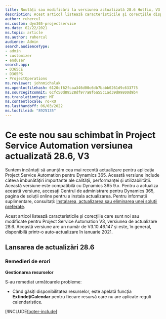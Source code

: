 ```yaml
---
title: Noutăți sau modificări la versiunea actualizată 28.6 Hotfix, V3 în Project Service Automation
description: Acest articol listează caracteristicile și corecțiile disponibile în Project Service Automation, versiunea de actualizare 28.6 Hotfix, V3.
author: ruhercul
ms.custom: dyn365-projectservice
ms.date: 02/22/2021
ms.topic: article
ms.author: ruhercul
audience: Admin
search.audienceType:
- admin
- customizer
- enduser
search.app:
- D365CE
- D365PS
- ProjectOperations
ms.reviewer: johnmichalak
ms.openlocfilehash: 6120cf62fcaa346d00c6db7babb0261d9c633775
ms.sourcegitcommit: 6cfc50d89528df977a8f6a55c1ad39d99800d9b4
ms.translationtype: MT
ms.contentlocale: ro-RO
ms.lasthandoff: 06/03/2022
ms.locfileid: "8925135"
---
```

# <a name="whats-new-or-changed-in-project-service-automation-update-release-286-v3"></a>Ce este nou sau schimbat în Project Service Automation versiunea actualizată 28.6, V3

Suntem încântați să anunțăm cea mai recentă actualizare pentru aplicația Project Service Automation pentru Dynamics 365. Această versiune include câteva îmbunătățiri importante ale calității, performanței și utilizabilității. Această versiune este compatibilă cu Dynamics 365 9.x. Pentru a actualiza această versiune, accesați Centrul de administrare pentru Dynamics 365, pagina de soluții online pentru a instala actualizarea. Pentru informații suplimentare, consultați: [Instalarea, actualizarea sau eliminarea unei soluții preferate](/power-platform/admin/install-remove-preferred-solution).

Acest articol listează caracteristicile și corecțiile care sunt noi sau modificate pentru Project Service Automation V3, versiunea de actualizare 28.6. Această versiune are un număr de V3.10.46.147 și este, în general, disponibilă printr-o auto-actualizare în ianuarie 2021.

## <a name="update-release-286"></a>Lansarea de actualizări 28.6

### <a name="bug-fixes"></a>Remedieri de erori


**Gestionarea resurselor**

S-au remediat următoarele probleme:

- Când găsiți disponibilitatea resurselor, este apelată funcția **ExtindețiCalendar** pentru fiecare resursă care nu are aplicate reguli calendaristice.


[!INCLUDE[footer-include](../includes/footer-banner.md)]
